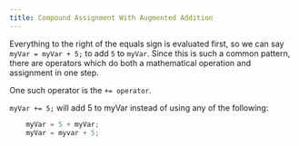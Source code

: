 ```yaml
---
title: Compound Assignment With Augmented Addition
---
```

Everything to the right of the equals sign is evaluated first, so we can say `myVar = myVar + 5;` to add `5` to `myVar`. Since this is such a common pattern, there are operators which do both a mathematical operation and assignment in one step.

One such operator is the `+= operator`.

`myVar += 5;` will add 5 to myVar instead of using any of the following:
```javascript
    myVar = 5 + myVar;
    myVar = myvar + 5;
```